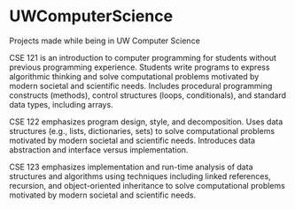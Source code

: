 # UWComputerScience
Projects made while being in UW Computer Science

CSE 121 is an introduction to computer programming for students without previous programming experience. Students write programs to express algorithmic thinking and solve computational problems motivated by modern societal and scientific needs. Includes procedural programming constructs (methods), control structures (loops, conditionals), and standard data types, including arrays.

CSE 122 emphasizes program design, style, and decomposition. Uses data structures (e.g., lists, dictionaries, sets) to solve computational problems motivated by modern societal and scientific needs. Introduces data abstraction and interface versus implementation.

CSE 123 emphasizes implementation and run-time analysis of data structures and algorithms using techniques including linked references, recursion, and object-oriented inheritance to solve computational problems motivated by modern societal and scientific needs.

